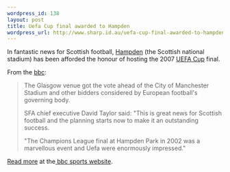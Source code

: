 ```yaml
--- 
wordpress_id: 138
layout: post
title: Uefa Cup final awarded to Hampden
wordpress_url: http://www.sharp.id.au/uefa-cup-final-awarded-to-hampden/
---
```

In fantastic news for Scottish football, <a href="http://en.wikipedia.org/wiki/Hampden_Park">Hampden</a> (the Scottish national stadium) has been afforded the honour of hosting the 2007 <a href="http://en.wikipedia.org/wiki/UEFA_Cup">UEFA Cup</a> final.

From the <a href="http://news.bbc.co.uk/sport/">bbc</a>:

<blockquote>The Glasgow venue got the vote ahead of the City of Manchester Stadium and other bidders considered by European football's governing body.

SFA chief executive David Taylor said: "This is great news for Scottish football and the planning starts now to make it an outstanding success.

"The Champions League final at Hampden Park in 2002 was a marvellous event and Uefa were enormously impressed." </blockquote>

<a href="http://news.bbc.co.uk/sport2/hi/football/europe/4462407.stm">Read more</a> at the<a href="http://news.bbc.co.uk/sport/"> bbc sports website</a>.
